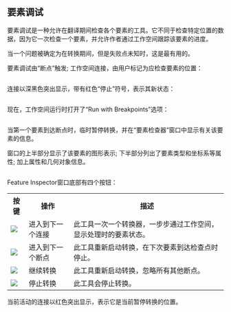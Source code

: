   <div id="readme" class="readme blob instapaper_body">
    <article class="markdown-body entry-content" itemprop="text"><h2><a id="user-content-feature-debugging" class="anchor" aria-hidden="true" href="https://github.com/safesoftware/FMETraining/blob/Desktop-Basic-2018/DesktopBasic5BestPractice/5.18.FeatureDebugging.md#feature-debugging"></a><font style="vertical-align: inherit;"><font style="vertical-align: inherit;">要素调试</font></font></h2>
<p><font style="vertical-align: inherit;"><font style="vertical-align: inherit;">要素调试是一种允许在翻译期间检查各个要素的工具。</font><font style="vertical-align: inherit;">它不同于检查特定位置的数据，因为它一次检查一个要素，并允许作者通过工作空间跟踪该要素的进度。</font></font></p>
<p><font style="vertical-align: inherit;"><font style="vertical-align: inherit;">当一个问题被确定为在转换期间，但是失败点未知时，这是最有用的。</font></font></p>
<p><font style="vertical-align: inherit;"><font style="vertical-align: inherit;">要素调试由“断点”触发; </font><font style="vertical-align: inherit;">工作空间连接，由用户标记为应检查要素的位置：</font></font></p>
<p><a target="_blank" rel="noopener noreferrer" href="https://github.com/safesoftware/FMETraining/blob/Desktop-Basic-2018/DesktopBasic5BestPractice/Images/Img5.058.AddBreakpoint.png"><img src="./Images/Img5.058.AddBreakpoint.png" alt="" style="max-width:100%;"></a></p>
<p><font style="vertical-align: inherit;"><font style="vertical-align: inherit;">连接以深黑色突出显示，带有红色“停止”符号，表示其新状态：</font></font></p>
<p><a target="_blank" rel="noopener noreferrer" href="https://github.com/safesoftware/FMETraining/blob/Desktop-Basic-2018/DesktopBasic5BestPractice/Images/Img5.059.BreakpointOnCanvas.png"><img src="./Images/Img5.059.BreakpointOnCanvas.png" alt="" style="max-width:100%;"></a></p>
<p><font style="vertical-align: inherit;"><font style="vertical-align: inherit;">现在，工作空间运行时打开了“Run with Breakpoints”选项：</font></font></p>
<p><a target="_blank" rel="noopener noreferrer" href="https://github.com/safesoftware/FMETraining/blob/Desktop-Basic-2018/DesktopBasic5BestPractice/Images/Img5.060.RunWithBreakpoint.png"><img src="./Images/Img5.060.RunWithBreakpoint.png" alt="" style="max-width:100%;"></a></p>
<p><font style="vertical-align: inherit;"><font style="vertical-align: inherit;">当第一个要素到达断点时，临时暂停转换，并在“要素检查器”窗口中显示有关该要素的信息。</font></font></p>
<p><font style="vertical-align: inherit;"><font style="vertical-align: inherit;">窗口的上半部分显示了该要素的图形表示; </font><font style="vertical-align: inherit;">下半部分列出了要素类型和坐标系等属性; </font><font style="vertical-align: inherit;">加上属性和几何对象信息。</font></font></p>
<p><a target="_blank" rel="noopener noreferrer" href="https://github.com/safesoftware/FMETraining/blob/Desktop-Basic-2018/DesktopBasic5BestPractice/Images/Img5.061.InspectionDialog.png"><img src="./Images/Img5.061.InspectionDialog.png" alt="" style="max-width:100%;"></a></p>
<p><font style="vertical-align: inherit;"><font style="vertical-align: inherit;">Feature Inspector窗口底部有四个按钮：</font></font></p>
<table>
<tbody><tr>
<th><font style="vertical-align: inherit;"><font style="vertical-align: inherit;">按键</font></font></th>
<th><font style="vertical-align: inherit;"><font style="vertical-align: inherit;">操作</font></font></th>
<th><font style="vertical-align: inherit;"><font style="vertical-align: inherit;">描述</font></font></th>
</tr>
<tr>
<td><a target="_blank" rel="noopener noreferrer" href="https://github.com/safesoftware/FMETraining/blob/Desktop-Basic-2018/DesktopBasic5BestPractice/Images/Img5.062.InspectionDialogNextStepIcon.png"><img src="./Images/Img5.062.InspectionDialogNextStepIcon.png" style="max-width:100%;"></a></td>
<td><font style="vertical-align: inherit;"><font style="vertical-align: inherit;">进入到下一个连接</font></font></td>
<td><font style="vertical-align: inherit;"><font style="vertical-align: inherit;">此工具一次一个转换器，一步步通过工作空间，显示处理时的要素状态。</font></font></td>
</tr>
<tr>
<td><a target="_blank" rel="noopener noreferrer" href="https://github.com/safesoftware/FMETraining/blob/Desktop-Basic-2018/DesktopBasic5BestPractice/Images/Img5.063.InspectionDialogNextBreakpointIcon.png"><img src="./Images/Img5.063.InspectionDialogNextBreakpointIcon.png" style="max-width:100%;"></a></td>
<td><font style="vertical-align: inherit;"><font style="vertical-align: inherit;">进入到下一个断点</font></font></td>
<td><font style="vertical-align: inherit;"><font style="vertical-align: inherit;">此工具重新启动转换，在下次要素到达检查点时停止。</font></font></td>
</tr>
<tr>
<td><a target="_blank" rel="noopener noreferrer" href="https://github.com/safesoftware/FMETraining/blob/Desktop-Basic-2018/DesktopBasic5BestPractice/Images/Img5.064.InspectionDialogPlayIcon.png"><img src="./Images/Img5.064.InspectionDialogPlayIcon.png" style="max-width:100%;"></a></td>
<td><font style="vertical-align: inherit;"><font style="vertical-align: inherit;">继续转换</font></font></td>
<td><font style="vertical-align: inherit;"><font style="vertical-align: inherit;">此工具重新启动转换，忽略所有其他断点。</font></font></td>
</tr>
<tr>
<td><a target="_blank" rel="noopener noreferrer" href="https://github.com/safesoftware/FMETraining/blob/Desktop-Basic-2018/DesktopBasic5BestPractice/Images/Img5.065.InspectionDialogRunIcon.png"><img src="./Images/Img5.065.InspectionDialogRunIcon.png" style="max-width:100%;"></a></td>
<td><font style="vertical-align: inherit;"><font style="vertical-align: inherit;">停止转换</font></font></td>
<td><font style="vertical-align: inherit;"><font style="vertical-align: inherit;">此工具会停止转换。</font></font></td>
</tr>
</tbody></table>
<p><font style="vertical-align: inherit;"><font style="vertical-align: inherit;">当前活动的连接以红色突出显示，表示它是当前暂停转换的位置。</font></font></p>
</article>
  </div>
